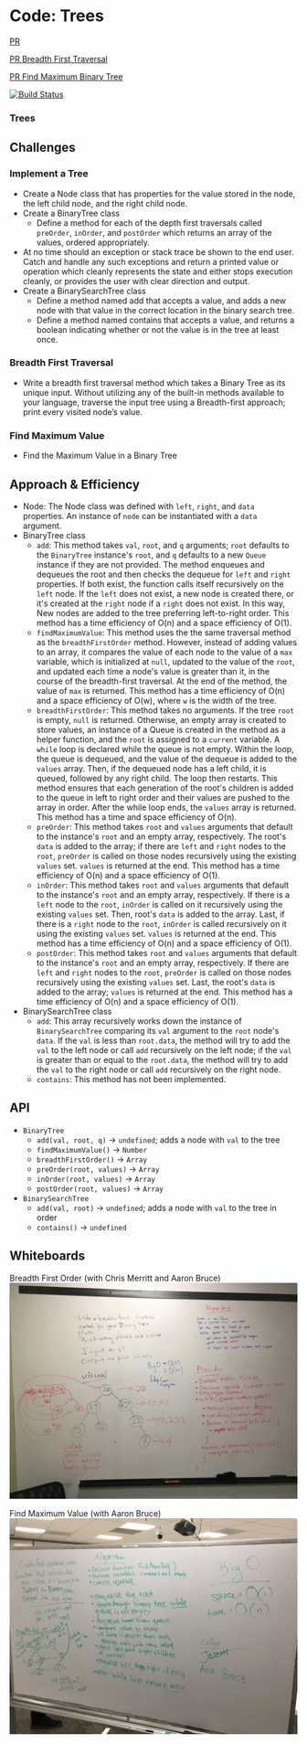 # Code: Trees

[PR](https://github.com/charmedsatyr-401-advanced-javascript/data-structures-and-algorithms/pull/14)

[PR Breadth First Traversal](https://github.com/charmedsatyr-401-advanced-javascript/data-structures-and-algorithms/pull/16)

[PR Find Maximum Binary Tree](https://github.com/charmedsatyr-401-advanced-javascript/data-structures-and-algorithms/pull/17)

[![Build Status](https://travis-ci.org/charmedsatyr-401-advanced-javascript/data-structures-and-algorithms.svg?branch=find_maximum_binary_tree)](https://travis-ci.org/charmedsatyr-401-advanced-javascript/data-structures-and-algorithms&branch=find_maximum_binary_tree)

### Trees

## Challenges
### Implement a Tree
* Create a Node class that has properties for the value stored in the node, the left child node, and the right child node.
* Create a BinaryTree class
  * Define a method for each of the depth first traversals called `preOrder`, `inOrder`, and `postOrder` which returns an array of the values, ordered appropriately.
* At no time should an exception or stack trace be shown to the end user. Catch and handle any such exceptions and return a printed value or operation which cleanly represents the state and either stops execution cleanly, or provides the user with clear direction and output.
* Create a BinarySearchTree class
  * Define a method named add that accepts a value, and adds a new node with that value in the correct location in the binary search tree.
  * Define a method named contains that accepts a value, and returns a boolean indicating whether or not the value is in the tree at least once.
### Breadth First Traversal
* Write a breadth first traversal method which takes a Binary Tree as its unique input. Without utilizing any of the built-in methods available to your language, traverse the input tree using a Breadth-first approach; print every visited node’s value.
### Find Maximum Value
* Find the Maximum Value in a Binary Tree



## Approach & Efficiency
* Node: The Node class was defined with `left`, `right`, and `data` properties. An instance of `node` can be instantiated with a `data` argument.
* BinaryTree class
  * `add`: This method takes `val`, `root`, and `q` arguments; `root` defaults to the `BinaryTree` instance's `root`, and `q` defaults to a new `Queue` instance if they are not provided. The method enqueues and dequeues the root and then checks the dequeue for `left` and `right` properties. If both exist, the function calls itself recursively on the `left` node. If the `left` does not exist, a new node is created there, or it's created at the `right` node if a `right` does not exist. In this way, New nodes are added to the tree preferring left-to-right order. This method has a time efficiency of O(n) and a space efficiency of O(1).
  * `findMaximumValue`: This method uses the the same traversal method as the `breadthFirstOrder` method. However, instead of adding values to an array, it compares the value of each node to the value of a `max` variable, which is initialized at `null`, updated to the value of the `root`, and updated each time a node's value is greater than it, in the course of the breadth-first traversal. At the end of the method, the value of `max` is returned. This method has a time efficiency of O(n) and a space efficiency of O(w), where `w` is the width of the tree.
  * `breadthFirstOrder`: This method takes no arguments. If the tree `root` is empty, `null` is returned. Otherwise, an empty array is created to store values, an instance of a Queue is created in the method as a helper function, and the `root` is assigned to a `current` variable. A `while` loop is declared while the queue is not empty. Within the loop, the queue is dequeued, and the value of the dequeue is added to the `values` array. Then, if the dequeued node has a left child, it is queued, followed by any right child. The loop then restarts. This method ensures that each generation of the root's children is added to the queue in left to right order and their values are pushed to the array in order. After the while loop ends, the `values` array is returned. This method has a time and space efficiency of O(n).
  * `preOrder`: This method takes `root` and `values` arguments that default to the instance's `root` and an empty array, respectively. The root's `data` is added to the array; if there are `left` and `right` nodes to the `root`, `preOrder` is called on those nodes recursively using the existing `values` set. `values` is returned at the end. This method has a time efficiency of O(n) and a space efficiency of O(1).
  * `inOrder`: This method takes `root` and `values` arguments that default to the instance's `root` and an empty array, respectively. If there is a `left` node to the `root`, `inOrder` is called on it recursively using the existing `values` set. Then, root's `data` is added to the array. Last, if there is a `right` node to the `root`, `inOrder` is called recursively on it using the existing `values` set. `values` is returned at the end. This method has a time efficiency of O(n) and a space efficiency of O(1).
  * `postOrder`: This method takes `root` and `values` arguments that default to the instance's `root` and an empty array, respectively. If there are `left` and `right` nodes to the `root`, `preOrder` is called on those nodes recursively using the existing `values` set. Last, the root's `data` is added to the array; `values` is returned at the end. This method has a time efficiency of O(n) and a space efficiency of O(1).
* BinarySearchTree class
  * `add`: This array recursively works down the instance of `BinarySearchTree` comparing its `val` argument to the `root` node's `data`. If the `val` is less than `root.data`, the method will try to add the `val` to the left node or call `add` recursively on the left node; if the `val` is greater than or equal to the `root.data`, the method will try to add the `val` to the right node or call `add` recursively on the right node.
  * `contains`: This method has not been implemented.

## API
* `BinaryTree`
  * `add(val, root, q)` -> `undefined`; adds a node with `val` to the tree
  * `findMaximumValue()` -> `Number`
  * `breadthFirstOrder()` -> `Array`
  * `preOrder(root, values)` -> `Array`
  * `inOrder(root, values)` -> `Array`
  * `postOrder(root, values)` -> `Array`
* `BinarySearchTree`
  * `add(val, root)` -> `undefined`; adds a node with `val` to the tree in order
  * `contains()` -> `undefined`

## Whiteboards
Breadth First Order (with Chris Merritt and Aaron Bruce)
![breadth-first](../../assets/breadth_first_order.jpg)

Find Maximum Value (with Aaron Bruce)
![maximum-value](../../assets/find_maximum_value.jpg)
